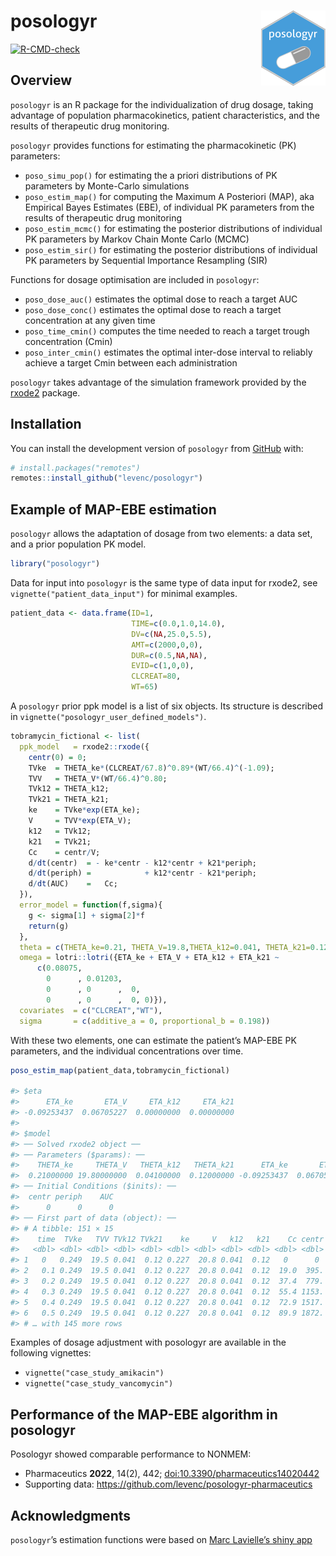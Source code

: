 
<!-- README.md is generated from README.Rmd. Please edit that file -->

# posologyr [<img src="man/figures/logo_120.png"  align="right" />](https://github.com/levenc/posologyr/)

<!-- badges: start -->

[![R-CMD-check](https://github.com/levenc/posologyr/workflows/R-CMD-check/badge.svg)](https://github.com/levenc/posologyr/actions)
<!-- badges: end -->

## Overview

`posologyr` is an R package for the individualization of drug dosage,
taking advantage of population pharmacokinetics, patient
characteristics, and the results of therapeutic drug monitoring.

`posologyr` provides functions for estimating the pharmacokinetic (PK)
parameters:

-   `poso_simu_pop()` for estimating the a priori distributions of PK
    parameters by Monte-Carlo simulations
-   `poso_estim_map()` for computing the Maximum A Posteriori (MAP), aka
    Empirical Bayes Estimates (EBE), of individual PK parameters from
    the results of therapeutic drug monitoring
-   `poso_estim_mcmc()` for estimating the posterior distributions of
    individual PK parameters by Markov Chain Monte Carlo (MCMC)
-   `poso_estim_sir()` for estimating the posterior distributions of
    individual PK parameters by Sequential Importance Resampling (SIR)

Functions for dosage optimisation are included in `posologyr`:

-   `poso_dose_auc()` estimates the optimal dose to reach a target AUC
-   `poso_dose_conc()` estimates the optimal dose to reach a target
    concentration at any given time
-   `poso_time_cmin()` computes the time needed to reach a target trough
    concentration (Cmin)
-   `poso_inter_cmin()` estimates the optimal inter-dose interval to
    reliably achieve a target Cmin between each administration

`posologyr` takes advantage of the simulation framework provided by the
[rxode2](https://github.com/nlmixr2/rxode2) package.

## Installation

You can install the development version of `posologyr` from
[GitHub](https://github.com/) with:

``` r
# install.packages("remotes")
remotes::install_github("levenc/posologyr")
```

## Example of MAP-EBE estimation

`posologyr` allows the adaptation of dosage from two elements: a data
set, and a prior population PK model.

``` r
library("posologyr")
```

Data for input into `posologyr` is the same type of data input for
rxode2, see `vignette("patient_data_input")` for minimal examples.

``` r
patient_data <- data.frame(ID=1,
                           TIME=c(0.0,1.0,14.0),
                           DV=c(NA,25.0,5.5),
                           AMT=c(2000,0,0),
                           DUR=c(0.5,NA,NA),
                           EVID=c(1,0,0),
                           CLCREAT=80,
                           WT=65)
```

A `posologyr` prior ppk model is a list of six objects. Its structure is
described in `vignette("posologyr_user_defined_models")`.

``` r
tobramycin_fictional <- list(
  ppk_model   = rxode2::rxode({
    centr(0) = 0;
    TVke  = THETA_ke*(CLCREAT/67.8)^0.89*(WT/66.4)^(-1.09);
    TVV   = THETA_V*(WT/66.4)^0.80;
    TVk12 = THETA_k12;
    TVk21 = THETA_k21;
    ke    = TVke*exp(ETA_ke);
    V     = TVV*exp(ETA_V);
    k12   = TVk12;
    k21   = TVk21;
    Cc    = centr/V;
    d/dt(centr)  = - ke*centr - k12*centr + k21*periph;
    d/dt(periph) =            + k12*centr - k21*periph;
    d/dt(AUC)    =   Cc;
  }),
  error_model = function(f,sigma){
    g <- sigma[1] + sigma[2]*f
    return(g)
  },
  theta = c(THETA_ke=0.21, THETA_V=19.8,THETA_k12=0.041, THETA_k21=0.12),
  omega = lotri::lotri({ETA_ke + ETA_V + ETA_k12 + ETA_k21 ~
      c(0.08075,
        0      , 0.01203,
        0      , 0      ,  0,
        0      , 0      ,  0, 0)}),
  covariates  = c("CLCREAT","WT"),
  sigma       = c(additive_a = 0, proportional_b = 0.198))
```

With these two elements, one can estimate the patient’s MAP-EBE PK
parameters, and the individual concentrations over time.

``` r
poso_estim_map(patient_data,tobramycin_fictional)

#> $eta
#>      ETA_ke       ETA_V     ETA_k12     ETA_k21 
#> -0.09253437  0.06705227  0.00000000  0.00000000 
#> 
#> $model
#> ── Solved rxode2 object ──
#> ── Parameters ($params): ──
#>    THETA_ke     THETA_V   THETA_k12   THETA_k21      ETA_ke       ETA_V 
#>  0.21000000 19.80000000  0.04100000  0.12000000 -0.09253437  0.06705227 
#> ── Initial Conditions ($inits): ──
#>  centr periph    AUC 
#>      0      0      0 
#> ── First part of data (object): ──
#> # A tibble: 151 × 15
#>    time  TVke   TVV TVk12 TVk21    ke     V   k12   k21    Cc centr periph    AUC CLCREAT    WT
#>   <dbl> <dbl> <dbl> <dbl> <dbl> <dbl> <dbl> <dbl> <dbl> <dbl> <dbl>  <dbl>  <dbl>   <dbl> <dbl>
#> 1   0   0.249  19.5 0.041  0.12 0.227  20.8 0.041  0.12   0      0   0      0          80    65
#> 2   0.1 0.249  19.5 0.041  0.12 0.227  20.8 0.041  0.12  19.0  395.  0.809  0.952      80    65
#> 3   0.2 0.249  19.5 0.041  0.12 0.227  20.8 0.041  0.12  37.4  779.  3.20   3.78       80    65
#> 4   0.3 0.249  19.5 0.041  0.12 0.227  20.8 0.041  0.12  55.4 1153.  7.10   8.42       80    65
#> 5   0.4 0.249  19.5 0.041  0.12 0.227  20.8 0.041  0.12  72.9 1517. 12.5   14.8        80    65
#> 6   0.5 0.249  19.5 0.041  0.12 0.227  20.8 0.041  0.12  89.9 1872. 19.2   23.0        80    65
#> # … with 145 more rows
```

Examples of dosage adjustment with posologyr are available in the
following vignettes:

-   `vignette("case_study_amikacin")`
-   `vignette("case_study_vancomycin")`

## Performance of the MAP-EBE algorithm in posologyr

Posologyr showed comparable performance to NONMEM:

-   Pharmaceutics **2022**, 14(2), 442;
    [doi:10.3390/pharmaceutics14020442](https://doi.org/10.3390/pharmaceutics14020442)
-   Supporting data: <https://github.com/levenc/posologyr-pharmaceutics>

## Acknowledgments

`posologyr`’s estimation functions were based on [Marc Lavielle’s shiny
app](http://shiny.webpopix.org/mcmc/bayes1/)
